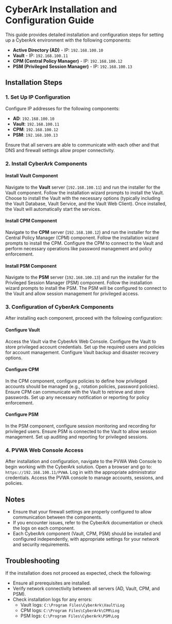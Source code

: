 # CyberArk Installation and Configuration Guide

This guide provides detailed installation and configuration steps for setting up a CyberArk environment with the following components:

- **Active Directory (AD)** - IP: `192.168.100.10`
- **Vault** - IP: `192.168.100.11`
- **CPM (Central Policy Manager)** - IP: `192.168.100.12`
- **PSM (Privileged Session Manager)** - IP: `192.168.100.13`

## Installation Steps

### 1. Set Up IP Configuration

Configure IP addresses for the following components:

- **AD**: `192.168.100.10`
- **Vault**: `192.168.100.11`
- **CPM**: `192.168.100.12`
- **PSM**: `192.168.100.13`

Ensure that all servers are able to communicate with each other and that DNS and firewall settings allow proper connectivity.

### 2. Install CyberArk Components

#### Install Vault Component

Navigate to the **Vault** server (`192.168.100.11`) and run the installer for the Vault component. Follow the installation wizard prompts to install the Vault. Choose to install the Vault with the necessary options (typically including the Vault Database, Vault Service, and the Vault Web Client). Once installed, the Vault will automatically start the services.

#### Install CPM Component

Navigate to the **CPM** server (`192.168.100.12`) and run the installer for the Central Policy Manager (CPM) component. Follow the installation wizard prompts to install the CPM. Configure the CPM to connect to the Vault and perform necessary operations like password management and policy enforcement.

#### Install PSM Component

Navigate to the **PSM** server (`192.168.100.13`) and run the installer for the Privileged Session Manager (PSM) component. Follow the installation wizard prompts to install the PSM. The PSM will be configured to connect to the Vault and allow session management for privileged access.

### 3. Configuration of CyberArk Components

After installing each component, proceed with the following configuration:

#### Configure Vault

Access the Vault via the CyberArk Web Console. Configure the Vault to store privileged account credentials. Set up the required users and policies for account management. Configure Vault backup and disaster recovery options.

#### Configure CPM

In the CPM component, configure policies to define how privileged accounts should be managed (e.g., rotation policies, password policies). Ensure CPM can communicate with the Vault to retrieve and store passwords. Set up any necessary notification or reporting for policy enforcement.

#### Configure PSM

In the PSM component, configure session monitoring and recording for privileged users. Ensure PSM is connected to the Vault to allow session management. Set up auditing and reporting for privileged sessions.

### 4. PVWA Web Console Access

After installation and configuration, navigate to the PVWA Web Console to begin working with the CyberArk solution. Open a browser and go to: `https://192.168.100.11/PVWA`. Log in with the appropriate administrator credentials. Access the PVWA console to manage accounts, sessions, and policies.

## Notes

- Ensure that your firewall settings are properly configured to allow communication between the components.
- If you encounter issues, refer to the CyberArk documentation or check the logs on each component.
- Each CyberArk component (Vault, CPM, PSM) should be installed and configured independently, with appropriate settings for your network and security requirements.

## Troubleshooting

If the installation does not proceed as expected, check the following:

- Ensure all prerequisites are installed.
- Verify network connectivity between all servers (AD, Vault, CPM, and PSM).
- Check installation logs for any errors:
  - Vault logs: `C:\Program Files\CyberArk\Vault\Log`
  - CPM logs: `C:\Program Files\CyberArk\CPM\Log`
  - PSM logs: `C:\Program Files\CyberArk\PSM\Log`


